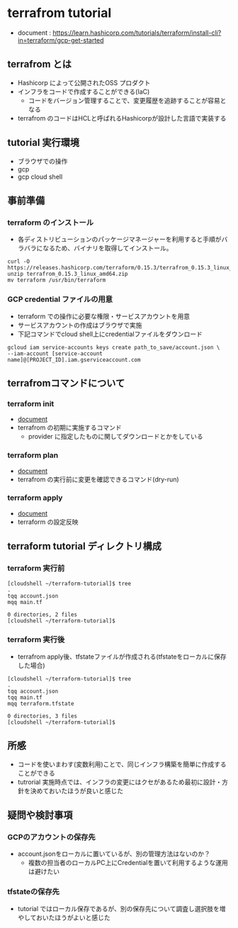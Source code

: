 # terrafrom tutorial

- document : https://learn.hashicorp.com/tutorials/terraform/install-cli?in=terraform/gcp-get-started

## terrafrom  とは

- Hashicorp によって公開されたOSS プロダクト
- インフラをコードで作成することができる(IaC)
  - コードをバージョン管理することで、変更履歴を追跡することが容易となる
- terrafrom のコードはHCLと呼ばれるHashicorpが設計した言語で実装する

## tutorial 実行環境

- ブラウザでの操作
- gcp
- gcp cloud shell

## 事前準備

### terraform のインストール

- 各ディストリビューションのパッケージマネージャーを利用すると手順がバラバラになるため、バイナリを取得してインストール。

```
curl -O https://releases.hashicorp.com/terraform/0.15.3/terrafrom_0.15.3_linux_amd64.zip
unzip terrafrom_0.15.3_linux_amd64.zip
mv terraform /usr/bin/terraform
```

### GCP credential ファイルの用意

- terraform での操作に必要な権限・サービスアカウントを用意
- サービスアカウントの作成はブラウザで実施
- 下記コマンドでcloud shell上にcredentialファイルをダウンロード

```
gcloud iam service-accounts keys create path_to_save/account.json \
--iam-account [service-account name]@[PROJECT_ID].iam.gserviceaccount.com
```

## terrafromコマンドについて

### terraform init

- [document](https://www.terraform.io/docs/cli/commands/init.html)
- terrafrom の初期に実施するコマンド
  - provider に指定したものに関してダウンロードとかをしている

### terraform plan

- [document](https://www.terraform.io/docs/cli/commands/plan.html)
- terrafrom の実行前に変更を確認できるコマンド(dry-run)

### terraform apply

- [document](https://www.terraform.io/docs/cli/commands/apply.html)
- terraform の設定反映

## terraform tutorial ディレクトリ構成

### terraform 実行前

```
[cloudshell ~/terraform-tutorial]$ tree
.
tqq account.json
mqq main.tf

0 directories, 2 files
[cloudshell ~/terraform-tutorial]$
```

### terraform 実行後

- terrafrom apply後、tfstateファイルが作成される(tfstateをローカルに保存した場合)

```
[cloudshell ~/terraform-tutorial]$ tree
.
tqq account.json
tqq main.tf
mqq terraform.tfstate

0 directories, 3 files
[cloudshell ~/terraform-tutorial]$
```

## 所感

- コードを使いまわす(変数利用)ことで、同じインフラ構築を簡単に作成することができる
- tutrorial 実施時点では、インフラの変更にはクセがあるため最初に設計・方針を決めておいたほうが良いと感じた


## 疑問や検討事項

### GCPのアカウントの保存先

- account.jsonをローカルに置いているが、別の管理方法はないのか？
  - 複数の担当者のローカルPC上にCredentialを置いて利用するような運用は避けたい

### tfstateの保存先

- tutorial ではローカル保存であるが、別の保存先について調査し選択肢を増やしておいたほうがよいと感じた
